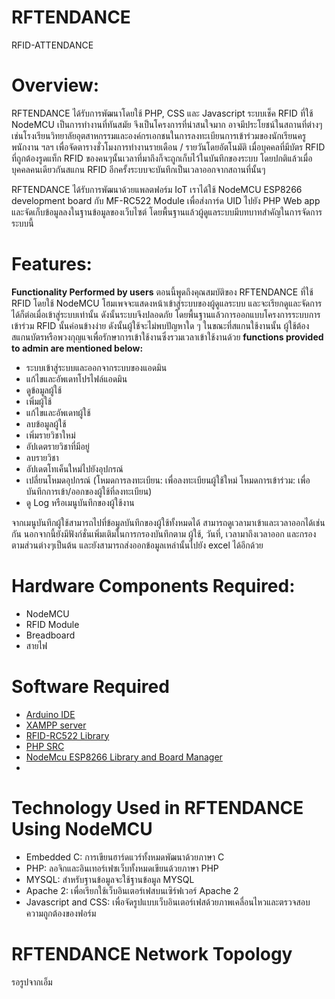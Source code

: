 # RFTENDANCE
RFID-ATTENDANCE

# Overview:

RFTENDANCE ได้รับการพัฒนาโดยใช้ PHP, CSS และ Javascript ระบบเช็ค RFID ที่ใช้ NodeMCU เป็นการทำงานที่ทันสมัย จึงเป็นโครงการที่น่าสนใจมาก อาจมีประโยชน์ในสถานที่ต่างๆเช่นโรงเรียนวิทยาลัยอุตสาหกรรมและองค์กรเอกชนในการลงทะเบียนการเข้าร่วมของนักเรียนครูพนักงาน ฯลฯ เพื่อจัดตารางชั่วโมงการทำงานรายเดือน / รายวันโดยอัตโนมัติ เมื่อบุคคลที่มีบัตร RFID ที่ถูกต้องรูดแท็ก RFID ของคนๆนั้นเวลาที่มาถึงก็จะถูกเก็บไว้ในบันทึกของระบบ โดยปกติแล้วเมื่อบุคคลคนเดียวกันสแกน RFID อีกครั้งระบบจะบันทึกเป็นเวลาออกจากสถานที่นั้นๆ


RFTENDANCE ได้รับการพัฒนาด้วยแพลตฟอร์ม IoT เราได้ใช้ NodeMCU ESP8266 development board กับ MF-RC522 Module เพื่อส่งการ์ด UID ไปยัง PHP Web app และจัดเก็บข้อมูลลงในฐานข้อมูลของเว็บไซต์ โดยพื้นฐานแล้วผู้ดูแลระบบมีบทบาทสำคัญในการจัดการระบบนี้

# Features:
 **Functionality Performed by users**
ตอนนี้พูดถึงคุณสมบัติของ RFTENDANCE ที่ใช้ RFID โดยใช้ NodeMCU โฮมเพจจะแสดงหน้าเข้าสู่ระบบของผู้ดูแลระบบ และจะเรียกดูและจัดการได้ก็ต่อเมื่อเข้าสู่ระบบเท่านั้น ดังนั้นระบบจึงปลอดภัย โดยพื้นฐานแล้วการออกแบบโครงการระบบการเข้าร่วม RFID นั้นค่อนข้างง่าย ดังนั้นผู้ใช้จะไม่พบปัญหาใด ๆ ในขณะที่สแกนใช้งานนั้น ผู้ใช้ต้องสแกนบัตรหรือพวงกุญแจเพื่อรักษาการเข้าใช้งานซึ่งรวมเวลาเข้าใช้งานด้วย
 **functions provided to admin are mentioned below:**
 - ระบบเข้าสู่ระบบและออกจากระบบของแอดมิน
 - แก้ไขและอัพเดทโปรไฟล์แอดมิน
 - ดูข้อมูลผู้ใช้
 - เพิ่มผู้ใช้
 - แก้ไขและอัพเดทผู้ใช้
 - ลบข้อมูลผู้ใช้
 - เพิ่มรายวิชาใหม่
 - อัปเดตรายวิชาที่มีอยู่
 - ลบรายวิชา
 - อัปเดตโทเค็นใหม่ไปยังอุปกรณ์
 - เปลี่ยนโหมดอุปกรณ์ (โหมดการลงทะเบียน: เพื่อลงทะเบียนผู้ใช้ใหม่ โหมดการเข้าร่วม: เพื่อบันทึกการเข้า/ออกของผู้ใช้ที่ลงทะเบียน)
 - ดู Log หรือเมนูบันทึกของผู้ใช้งาน

จากเมนูบันทึกผู้ใช้สามารถไปที่ข้อมูลบันทึกของผู้ใช้ทั้งหมดได้ สามารถดูเวลามาเข้าและเวลาออกได้เช่นกัน 
นอกจากนี้ยังมีฟังก์ชั่นเพิ่มเติมในการกรองบันทึกตาม ผู้ใช้, วันที่, เวลามาถึงเวลาออก และกรองตามส่วนต่างๆเป็นต้น
และยังสามารถส่งออกข้อมูลเหล่านั้นไปยัง excel ได้อีกด้วย

# Hardware Components Required:
- NodeMCU
- RFID Module
- Breadboard
- สายไฟ

# Software Required
- [Arduino IDE](https://www.arduino.cc/en/main/software)
- [XAMPP server](https://www.apachefriends.org/download.html)
- [RFID-RC522 Library](https://github.com/miguelbalboa/rfid)
- [PHP SRC](https://google.com)
- [NodeMcu ESP8266 Library and Board Manager](https://github.com/esp8266/Arduino#installing-with-boards-manager)
- 
# Technology Used in RFTENDANCE Using NodeMCU

- Embedded C: การเขียนฮาร์ดแวร์ทั้งหมดพัฒนาด้วยภาษา C
- PHP: ลอจิกและอินเทอร์เฟซเว็บทั้งหมดเขียนด้วยภาษา PHP
- MYSQL: สำหรับฐานข้อมูลจะใช้ฐานข้อมูล MYSQL
- Apache 2: เพื่อเรียกใช้เว็บอินเตอร์เฟสบนเซิร์ฟเวอร์ Apache 2
- Javascript and CSS: เพื่อจัดรูปแบบเว็บอินเตอร์เฟสด้วยภาพเคลื่อนไหวและตรวจสอบความถูกต้องของฟอร์ม

# RFTENDANCE Network Topology
 รอรูปจากเอ็ม
 

